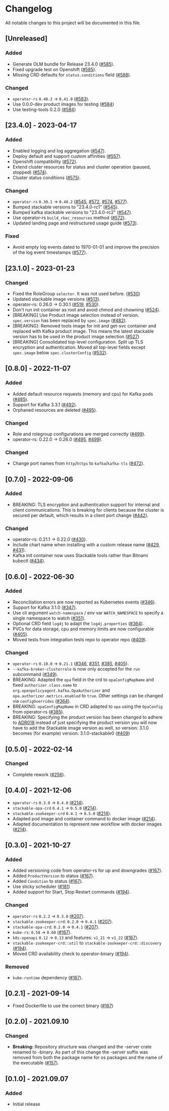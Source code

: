 # Changelog

All notable changes to this project will be documented in this file.

## [Unreleased]

### Added

- Generate OLM bundle for Release 23.4.0 ([#585]).
- Fixed upgrade test on Openshift ([#585]).
- Missing CRD defaults for `status.conditions` field ([#588]).

### Changed

- `operator-rs` `0.40.2` -> `0.41.0` ([#583]).
- Use 0.0.0-dev product images for testing ([#584])
- Use testing-tools 0.2.0 ([#584])

[#583]: https://github.com/stackabletech/kafka-operator/pull/583
[#584]: https://github.com/stackabletech/kafka-operator/pull/584
[#585]: https://github.com/stackabletech/kafka-operator/pull/585
[#588]: https://github.com/stackabletech/kafka-operator/pull/588

## [23.4.0] - 2023-04-17

### Added

- Enabled logging and log aggregation ([#547]).
- Deploy default and support custom affinities ([#557]).
- Openshift compatibility ([#572]).
- Extend cluster resources for status and cluster operation (paused, stopped) ([#574]).
- Cluster status conditions ([#575]).

### Changed

- `operator-rs` `0.30.1` -> `0.40.2` ([#545], [#572], [#574], [#577]).
- Bumped stackable versions to "23.4.0-rc1" ([#545]).
- Bumped kafka stackable versions to "23.4.0-rc2" ([#547]).
- Use operator-rs `build_rbac_resources` method ([#572]).
- Updated landing page and restructured usage guide ([#573]).

### Fixed

- Avoid empty log events dated to 1970-01-01 and improve the precision of the
  log event timestamps ([#577]).

[#545]: https://github.com/stackabletech/kafka-operator/pull/545
[#547]: https://github.com/stackabletech/kafka-operator/pull/547
[#557]: https://github.com/stackabletech/kafka-operator/pull/557
[#572]: https://github.com/stackabletech/kafka-operator/pull/572
[#573]: https://github.com/stackabletech/kafka-operator/pull/573
[#574]: https://github.com/stackabletech/kafka-operator/pull/574
[#575]: https://github.com/stackabletech/kafka-operator/pull/575
[#577]: https://github.com/stackabletech/kafka-operator/pull/577

## [23.1.0] - 2023-01-23

### Changed

- Fixed the RoleGroup `selector`. It was not used before. ([#530])
- Updated stackable image versions ([#513]).
- operator-rs: 0.26.0 -> 0.30.1 ([#519], [#530]).
- Don't run init container as root and avoid chmod and chowning ([#524]).
- [BREAKING] Use Product image selection instead of version. `spec.version` has been replaced by `spec.image` ([#482]).
- [BREAKING]: Removed tools image for init and get-svc container and replaced with Kafka product image. This means the latest stackable version has to be used in the product image selection ([#527])
- [BREAKING] Consolidated top-level configuration. Split up TLS encryption and authentication. Moved all top-level fields except `spec.image` below `spec.clusterConfig` ([#532]).

[#530]: https://github.com/stackabletech/kafka-operator/pull/530
[#482]: https://github.com/stackabletech/kafka-operator/pull/482
[#513]: https://github.com/stackabletech/kafka-operator/pull/513
[#519]: https://github.com/stackabletech/kafka-operator/pull/519
[#524]: https://github.com/stackabletech/kafka-operator/pull/524
[#527]: https://github.com/stackabletech/kafka-operator/pull/527
[#532]: https://github.com/stackabletech/kafka-operator/pull/532

## [0.8.0] - 2022-11-07

### Added

- Added default resource requests (memory and cpu) for Kafka pods ([#485]).
- Support for Kafka 3.3.1 ([#492]).
- Orphaned resources are deleted ([#495]).

### Changed

- Role and rolegroup configurations are merged correctly ([#499]).
- operator-rs: 0.22.0 -> 0.26.0 ([#495], [#499]).

[#485]: https://github.com/stackabletech/kafka-operator/pull/485
[#492]: https://github.com/stackabletech/kafka-operator/pull/492
[#495]: https://github.com/stackabletech/kafka-operator/pull/495
[#499]: https://github.com/stackabletech/kafka-operator/pull/499

### Changed

- Change port names from `http`/`https` to `kafka`/`kafka-tls` ([#472]).

[#472]: https://github.com/stackabletech/kafka-operator/pull/472

## [0.7.0] - 2022-09-06

### Added

- BREAKING: TLS encryption and authentication support for internal and client communications. This is breaking for clients because the cluster is secured per default, which results in a client port change ([#442]).

### Changed

- operator-rs: 0.21.1 -> 0.22.0 ([#430]).
- Include chart name when installing with a custom release name ([#429], [#431]).
- Kafka init container now uses Stackable tools rather than Bitnami kubectl ([#434]).

[#429]: https://github.com/stackabletech/kafka-operator/pull/429
[#430]: https://github.com/stackabletech/kafka-operator/pull/430
[#431]: https://github.com/stackabletech/kafka-operator/pull/431
[#434]: https://github.com/stackabletech/kafka-operator/pull/434
[#442]: https://github.com/stackabletech/kafka-operator/pull/442

## [0.6.0] - 2022-06-30

### Added

- Reconciliation errors are now reported as Kubernetes events ([#346]).
- Support for Kafka 3.1.0 ([#347]).
- Use cli argument `watch-namespace` / env var `WATCH_NAMESPACE` to specify
  a single namespace to watch ([#351]).
- Optional CRD field `log4j` to adapt the `log4j.properties` ([#364]).
- PVCs for data storage, cpu and memory limits are now configurable ([#405]).
- Moved tests from integration tests repo to operator repo ([#409]).

### Changed

- `operator-rs` `0.10.0` → `0.21.1` ([#346], [#351], [#385], [#405]).
- `--kafka-broker-clusterrole` is now only accepted for the `run` subcommand ([#349]).
- BREAKING: Adapted the `opa` field in the crd to `opaConfigMapName` and fixed `authorizer.class.name` to `org.openpolicyagent.kafka.OpaAuthorizer` and `opa.authorizer.metrics.enabled` to `true`. Other settings can be changed via `configOverrides` ([#364]).
- BREAKING: `opaConfigMapName` in CRD adapted to `opa` using the `OpaConfig` from operator-rs ([#385]).
- BREAKING: Specifying the product version has been changed to adhere to [ADR018](https://docs.stackable.tech/home/contributor/adr/ADR018-product_image_versioning.html) instead of just specifying the product version you will now have to add the Stackable image version as well, so version: 3.1.0 becomes (for example) version: 3.1.0-stackable0 ([#409])

[#346]: https://github.com/stackabletech/kafka-operator/pull/346
[#347]: https://github.com/stackabletech/kafka-operator/pull/347
[#349]: https://github.com/stackabletech/kafka-operator/pull/349
[#351]: https://github.com/stackabletech/kafka-operator/pull/351
[#364]: https://github.com/stackabletech/kafka-operator/pull/364
[#385]: https://github.com/stackabletech/kafka-operator/pull/385
[#405]: https://github.com/stackabletech/kafka-operator/pull/405
[#409]: https://github.com/stackabletech/kafka-operator/pull/409

## [0.5.0] - 2022-02-14

### Changed

- Complete rework ([#256]).

[#256]: https://github.com/stackabletech/kafka-operator/pull/256

## [0.4.0] - 2021-12-06

- `operator-rs` `0.3.0` → `0.4.0` ([#214]).
- `stackable-opa-crd` `0.4.1` → `0.5.0` ([#214]).
- `stackable-zookeeper-crd` `0.4.1` → `0.5.0` ([#214]).
- Adapted pod image and container command to docker image ([#214]).
- Adapted documentation to represent new workflow with docker images ([#214]).

[#214]: https://github.com/stackabletech/kafka-operator/pull/214

## [0.3.0] - 2021-10-27

### Added

- Added versioning code from operator-rs for up and downgrades ([#167]).
- Added `ProductVersion` to status ([#167]).
- Added `Condition` to status ([#167]).
- Use sticky scheduler ([#181])
- Added support for Start, Stop Restart commands ([#194]).

### Changed

- `operator-rs` `0.2.2` → `0.3.0` ([#207]).
- `stackable-zookeeper-crd`: `0.2.0` → `0.4.1` ([#207]).
- `stackable-opa-crd`: `0.2.0` → `0.4.1` ([#207]).
- `kube-rs`: `0.58` → `0.60` ([#167]).
- `k8s-openapi` `0.12` → `0.13` and features: `v1_21` → `v1_22` ([#167]).
- `stackable-zookeeper-crd::util` to `stackable-zookeeper-crd::discovery` ([#194]).
- Moved CRD availability check to operator-binary ([#194]).

### Removed

- `kube-runtime` dependency ([#167]).

[#207]: https://github.com/stackabletech/kafka-operator/pull/207
[#167]: https://github.com/stackabletech/kafka-operator/pull/167
[#181]: https://github.com/stackabletech/kafka-operator/pull/181
[#194]: https://github.com/stackabletech/kafka-operator/pull/194

## [0.2.1] - 2021-09-14

- Fixed Dockerfile to use the correct binary ([#167])

[#167]: https://github.com/stackabletech/kafka-operator/pull/167

## [0.2.0] - 2021.09.10

### Changed

- **Breaking:** Repository structure was changed and the -server crate renamed to -binary. As part of this change the -server suffix was removed from both the package name for os packages and the name of the executable ([#157]).

[#157]: https://github.com/stackabletech/kafka-operator/pull/157

## [0.1.0] - 2021.09.07

### Added

- Initial release

